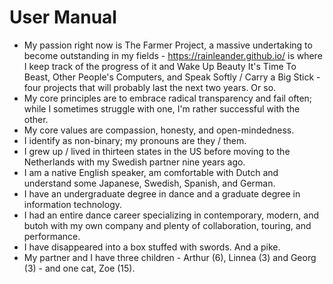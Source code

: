 # User Manual

* My passion right now is The Farmer Project, a massive undertaking to become outstanding in my fields - https://rainleander.github.io/ is where I keep track of the progress of it and Wake Up Beauty It's Time To Beast, Other People's Computers, and Speak Softly / Carry a Big Stick - four projects that will probably last the next two years. Or so.
* My core principles are to embrace radical transparency and fail often; while I sometimes struggle with one, I'm rather successful with the other.
* My core values are compassion, honesty, and open-mindedness.
* I identify as non-binary; my pronouns are they / them.
* I grew up / lived in thirteen states in the US before moving to the Netherlands with my Swedish partner nine years ago.
* I am a native English speaker, am comfortable with Dutch and understand some Japanese, Swedish, Spanish, and German.
* I have an undergraduate degree in dance and a graduate degree in information technology. 
* I had an entire dance career specializing in contemporary, modern, and butoh with my own company and plenty of collaboration, touring, and performance.
* I have disappeared into a box stuffed with swords. And a pike.
* My partner and I have three children - Arthur (6), Linnea (3) and Georg (3) - and one cat, Zoe (15).
